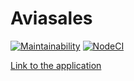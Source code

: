# Aviasales
[![Maintainability](https://api.codeclimate.com/v1/badges/a7132022a0b17039501e/maintainability)](https://codeclimate.com/github/Skenzi/aviasales/maintainability)
[![NodeCI](https://github.com/Skenzi/aviasales/workflows/Node%20CI/badge.svg)](https://github.com/Skenzi/aviasales/actions)


[Link to the application](https://aviasales-liart.vercel.app/)
